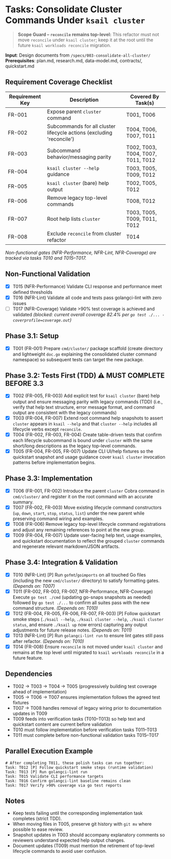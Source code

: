 # Tasks: Consolidate Cluster Commands Under `ksail cluster`

> **Scope Guard – `reconcile` remains top-level:** This refactor must not move `reconcile` under `ksail cluster`; keep it at the root until the future `ksail workloads reconcile` migration.

**Input**: Design documents from `/specs/003-consolidate-all-cluster/`
**Prerequisites**: plan.md, research.md, data-model.md, contracts/, quickstart.md

## Requirement Coverage Checklist

| Requirement Key | Description                                                           | Covered By Task(s)  |
| --------------- | --------------------------------------------------------------------- | ------------------- |
| FR-001          | Expose parent `cluster` command                                       | T001, T006          |
| FR-002          | Subcommands for all cluster lifecycle actions (excluding 'reconcile') | T004, T006, T007, T011 |
| FR-003          | Subcommand behavior/messaging parity                                  | T002, T003, T004, T007, T011, T012 |
| FR-004          | `ksail cluster --help` guidance                                       | T003, T005, T009, T012 |
| FR-005          | `ksail cluster` (bare) help output                                    | T002, T005, T012 |
| FR-006          | Remove legacy top-level commands                                      | T008, T012 |
| FR-007          | Root help lists `cluster`                                             | T003, T005, T009, T011, T012 |
| FR-008          | Exclude `reconcile` from cluster refactor                             | T014 |

*Non-functional gates (NFR-Performance, NFR-Lint, NFR-Coverage) are tracked via tasks T010 and T015–T017.*

## Non-Functional Validation

- [X] T015 (NFR-Performance) Validate CLI response and performance meet defined thresholds
- [X] T016 (NFR-Lint) Validate all code and tests pass golangci-lint with zero issues
- [ ] T017 (NFR-Coverage) Validate >90% test coverage is achieved and validated *(blocked: current overall coverage 82.4% per `go test ./... -coverprofile=coverage.out`)*

## Phase 3.1: Setup

- [X] T001 (FR-001) Prepare `cmd/cluster/` package scaffold (create directory and lightweight `doc.go` explaining the consolidated cluster command namespace) so subsequent tests can target the new package.

## Phase 3.2: Tests First (TDD) ⚠️ MUST COMPLETE BEFORE 3.3

- [X] T002 (FR-005, FR-003) Add explicit test for `ksail cluster` (bare) help output and ensure messaging parity with legacy commands (TDD) (i.e., verify that help text structure, error message format, and command output are consistent with the legacy commands)
- [X] T003 (FR-004, FR-007) Extend root command help snapshots to assert `cluster` appears in `ksail --help` and that `cluster --help` includes all lifecycle verbs except `reconcile`.
- [X] T004 (FR-002, FR-003, FR-004) Create table-driven tests that confirm each lifecycle subcommand is bound under `cluster` with the same short/long descriptions as the legacy top-level commands.
- [X] T005 (FR-004, FR-005, FR-007) Update CLI UI/help fixtures so the quickstart snapshot and usage guidance cover `ksail cluster` invocation patterns before implementation begins.

## Phase 3.3: Implementation

- [X] T006 (FR-001, FR-002) Introduce the parent `cluster` Cobra command in `cmd/cluster/` and register it on the root command with an accurate summary.
- [X] T007 (FR-002, FR-003) Move existing lifecycle command constructors (`up`, `down`, `start`, `stop`, `status`, `list`) under the new parent while preserving command wiring and examples.
- [X] T008 (FR-006) Remove legacy top-level lifecycle command registrations and adjust any remaining references to point at the new group.
- [X] T009 (FR-004, FR-007) Update user-facing help text, usage examples, and quickstart documentation to reflect the grouped `cluster` commands and regenerate relevant markdown/JSON artifacts.

## Phase 3.4: Integration & Validation

- [X] T010 (NFR-Lint) [P] Run `gofmt`/`goimports` on all touched Go files (including the new `cmd/cluster/` directory) to satisfy formatting gates. *(Depends on: T007)*
- [X] T011 (FR-002, FR-003, FR-007, NFR-Performance, NFR-Coverage) Execute `go test ./cmd` (updating go-snaps snapshots as needed) followed by `go test ./...` to confirm all suites pass with the new command structure. *(Depends on: T010)*
- [X] T012 (FR-004, FR-005, FR-006, FR-007, FR-003) [P] Follow quickstart smoke steps (`./ksail --help`, `./ksail cluster --help`, `./ksail cluster status`, and ensure `./ksail up` now errors) capturing any output adjustments for future release notes. *(Depends on: T011)*
- [X] T013 (NFR-Lint) [P] Run `golangci-lint run` to ensure lint gates still pass after refactor. *(Depends on: T010)*
- [X] T014 (FR-008) Ensure `reconcile` is not moved under `ksail cluster` and remains at the top level until migrated to `ksail workloads reconcile` in a future feature.

## Dependencies

- T002 → T003 → T004 → T005 (progressively building test coverage ahead of implementation)
- T005 → T006 → T007 ensures implementation follows the agreed test fixtures
- T007 → T008 handles removal of legacy wiring prior to documentation updates in T009
- T009 feeds into verification tasks (T010–T013) so help text and quickstart content are current before validation
- T010 must follow implementation before verification tasks T011–T013
- T011 must complete before non-functional validation tasks T015–T017

## Parallel Execution Example

```text
# After completing T011, these polish tasks can run together:
Task: T012 [P] Follow quickstart smoke steps (runtime validation)
Task: T013 [P] Run golangci-lint run
Task: T015 Validate CLI performance targets
Task: T016 Confirm golangci-lint baseline remains clean
Task: T017 Verify >90% coverage via go test reports
```

## Notes

- Keep tests failing until the corresponding implementation task completes (strict TDD).
- When moving files in T005, preserve git history with `git mv` where possible to ease review.
- Snapshot updates in T003 should accompany explanatory comments so reviewers understand expected help output changes.
- Document updates (T009) must mention the retirement of top-level lifecycle commands to avoid user confusion.
